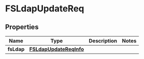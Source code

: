# FSLdapUpdateReq

## Properties
Name | Type | Description | Notes
------------ | ------------- | ------------- | -------------
**fsLdap** | [**FSLdapUpdateReqInfo**](FSLdapUpdateReqInfo.md) |  | 

